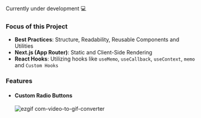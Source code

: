 Currently under development 💻

<h3>Focus of this Project</h3>
<ul>
  <li><strong>Best Practices</strong>: Structure, Readability, Reusable Components and Utilities</li>
  <li><strong>Next.js (App Router)</strong>: Static and Client-Side Rendering</li>
  <li><strong>React Hooks</strong>: Utilizing hooks like <code>useMemo</code>, <code>useCallback</code>, <code>useContext</code>, <code>memo</code> and <code>Custom Hooks</code></li>
</ul>

<h3>Features</h3>
<ul>
  <li>
<h4>Custom Radio Buttons</h4>

![ezgif com-video-to-gif-converter](https://github.com/user-attachments/assets/46bcac0b-d078-47ec-a5df-c82d2e7c69ff)

</li>
</ul>

